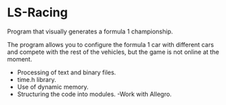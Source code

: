 # LS-Racing

Program that visually generates a formula 1 championship.

The program allows you to configure the formula 1 car with different cars and compete with the rest of the vehicles, but the game is not online at the moment.

- Processing of text and binary files.
- time.h library.
- Use of dynamic memory.
- Structuring the code into modules.
-Work with Allegro.
